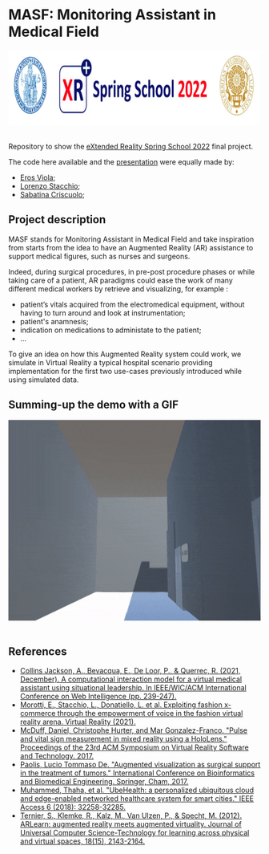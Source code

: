 # MASF: Monitoring Assistant in Medical Field

<p align="center"><img width="850" height="150" src="images/xr_school_logo.png">
  &nbsp;&nbsp;&nbsp;&nbsp;&nbsp;&nbsp;&nbsp;&nbsp;&nbsp;&nbsp;&nbsp;&nbsp;&nbsp;&nbsp;&nbsp;&nbsp;&nbsp;&nbsp;&nbsp;&nbsp;&nbsp;&nbsp;&nbsp;&nbsp;
 
Repository to show the [eXtended Reality Spring School 2022](https://www.xrsalento.it/school/) final project. 

The code here available and the [presentation](https://docs.google.com/presentation/d/10eDMwIqBO89N-IxWNELlB1tbdlh1t_R68RZHXfEmcrs/edit?usp=sharing) were equally made by:
  * [Eros Viola](https://www.linkedin.com/in/eros-viola-2245901ba/);
  * [Lorenzo Stacchio](https://lorenzo-stacchio.github.io/);
  * [Sabatina Criscuolo](https://www.linkedin.com/in/sabatina-criscuolo/);


## Project description
MASF stands for Monitoring Assistant in Medical Field and take inspiration from starts from the idea to have an Augmented Reality (AR) assistance to support medical figures, such as nurses and surgeons. 

Indeed, during surgical procedures, in pre-post procedure phases or while taking care of a patient, AR paradigms could ease the work of many different medical workers by retrieve and visualizing, for example :

  * patient’s vitals acquired from the electromedical equipment, without having to turn around and look at instrumentation;
  * patient's anamnesis;
  * indication on medications to administate to the patient;
  * ... 

To give an idea on how this Augmented Reality system could work, we simulate in Virtual Reality a typical hospital scenario providing implementation for the first two use-cases previously introduced while using simulated data.

## Summing-up the demo with a GIF

<p align="center"><img width="800" height="400" src="images/demo.gif">
  &nbsp;&nbsp;&nbsp;&nbsp;&nbsp;&nbsp;&nbsp;&nbsp;&nbsp;&nbsp;&nbsp;&nbsp;&nbsp;&nbsp;&nbsp;&nbsp;&nbsp;&nbsp;&nbsp;&nbsp;&nbsp;&nbsp;&nbsp;&nbsp;

## References
 * [Collins Jackson, A., Bevacqua, E., De Loor, P., & Querrec, R. (2021, December). A computational interaction model for a virtual medical assistant using situational leadership. In IEEE/WIC/ACM International Conference on Web Intelligence (pp. 239-247).](https://dl.acm.org/doi/abs/10.1145/3498851.3499019?casa_token=m576wJ0alOMAAAAA:IwHP0fj8pAFrKFKst2dDwM9ZOCMEjWTX8UKO5Qcw5u967kpbfMam3aV5eC5qIUEFFZO4WPHG678)
 * [Morotti, E., Stacchio, L., Donatiello, L. et al. Exploiting fashion x-commerce through the empowerment of voice in the fashion virtual reality arena. Virtual Reality (2021).](https://doi.org/10.1007/s10055-021-00602-6)
 * [McDuff, Daniel, Christophe Hurter, and Mar Gonzalez-Franco. "Pulse and vital sign measurement in mixed reality using a HoloLens." Proceedings of the 23rd ACM Symposium on Virtual Reality Software and Technology. 2017.](https://dl.acm.org/doi/abs/10.1145/3139131.3139134?casa_token=cLDPVUN3LaAAAAAA:b0Cz_CR6bhSWkQ4VBorLgiMN7ER7YA3WFbVar_dA0ybbvzgqmaO7cEB6e9bCdgUeAYandvtV5ClWAsY)
 * [Paolis, Lucio Tommaso De. "Augmented visualization as surgical support in the treatment of tumors." International Conference on Bioinformatics and Biomedical Engineering. Springer, Cham, 2017.](https://link.springer.com/chapter/10.1007/978-3-319-56148-6_38)
 * [Muhammed, Thaha, et al. "UbeHealth: a personalized ubiquitous cloud and edge-enabled networked healthcare system for smart cities." IEEE Access 6 (2018): 32258-32285.](https://ieeexplore.ieee.org/abstract/document/8382164)
 * [Ternier, S., Klemke, R., Kalz, M., Van Ulzen, P., & Specht, M. (2012). ARLearn: augmented reality meets augmented virtuality. Journal of Universal Computer Science-Technology for learning across physical and virtual spaces, 18(15), 2143-2164.](https://lib.jucs.org/article/23873)
